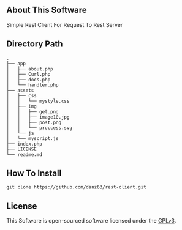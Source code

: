 ## About This Software

Simple Rest Client For Request To Rest Server

## Directory Path

```
.
├── app
│   ├── about.php
│   ├── Curl.php
│   ├── docs.php
│   └── handler.php
├── assets
│   ├── css
│   │   └── mystyle.css
│   ├── img
│   │   ├── get.png
│   │   ├── image10.jpg
│   │   ├── post.png
│   │   └── proccess.svg
│   └── js
│   └── myscript.js
├── index.php
├── LICENSE
└── readme.md
```

## How To Install

```
git clone https://github.com/danz63/rest-client.git
```

## License

This Software is open-sourced software licensed under the [GPLv3](http://www.gnu.org/licenses/gpl-3.0.html).
